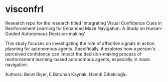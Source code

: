 # visconfrl
Research repo for the research titled 'Integrating Visual Confidence Cues in Reinforcement Learning for Enhanced Maze Navigation: A Study on Human-Guided Autonomous Decision-making'

This study focuses on investigating the role of affective signals in action planning for autonomous agents. Specifically, it explores how a person's perceived confidence can impact the decision-making process of reinforcement learning-based autonomous agents, especially in maze navigation.

Authors: Berat Biçer, E.Batuhan Kaynak, Hamdi Dibeklioğlu
